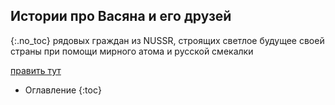 ## Истории про Васяна и его друзей
{:.no_toc}
рядовых граждан из NUSSR, строящих светлое будущее своей страны при помощи мирного атома и русской смекалки

[править тут](https://github.com/Blasterdick/vazyan.pp.ua/edit/master/index.md)

* Оглавление
{:toc}
